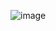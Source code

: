 ![image](https://user-images.githubusercontent.com/109027875/185336350-a06afeb7-180c-4bb9-9933-6f7c34ff39e9.png)
